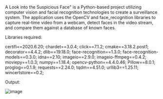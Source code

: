 A Look into the Suspicious Face" is a Python-based project utilizing computer vision and facial recognition technologies to create a surveillance system. The application uses the OpenCV and face_recognition libraries to capture real-time video from a webcam, detect faces in the video stream, and compare them against a database of known faces. 

Libraries required:

certifi==2020.6.20;
chardet==3.0.4;
click==7.1.2;
cmake==3.18.2.post1;
decorator==4.4.2;
dlib==19.18.0;
face-recognition==1.3.0;
face-recognition-models==0.3.0;
idna==2.10;
imageio==2.9.0;
imageio-ffmpeg==0.4.2;
moviepy==1.0.3;
numpy==1.18.4;
opencv-python==4.4.0.46;
Pillow==8.0.1;
proglog==0.1.9;
requests==2.24.0;
tqdm==4.51.0;
urllib3==1.25.11;
wincertstore==0.2;

Output:


![image](https://github.com/abhi-05121250/A-Look-into-the-Suspicious-Face/assets/115424561/e4c46ab1-7018-4e7d-b2c6-c7810b56c653)
